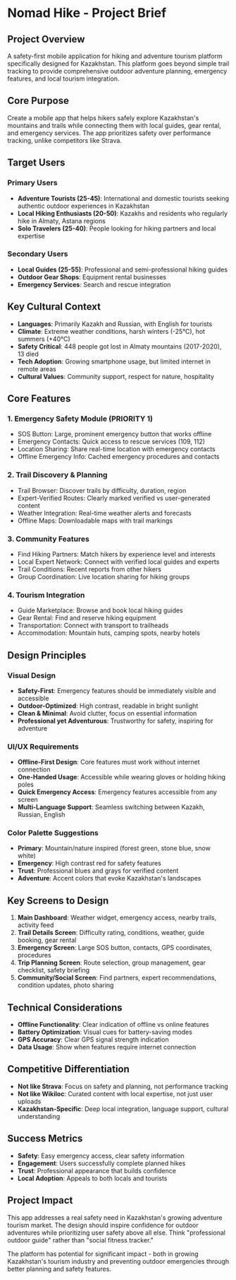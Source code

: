 # Nomad Hike - Project Brief

## Project Overview
A safety-first mobile application for hiking and adventure tourism platform specifically designed for Kazakhstan. This platform goes beyond simple trail tracking to provide comprehensive outdoor adventure planning, emergency features, and local tourism integration.

## Core Purpose
Create a mobile app that helps hikers safely explore Kazakhstan's mountains and trails while connecting them with local guides, gear rental, and emergency services. The app prioritizes safety over performance tracking, unlike competitors like Strava.

## Target Users

### Primary Users
- **Adventure Tourists (25-45)**: International and domestic tourists seeking authentic outdoor experiences in Kazakhstan
- **Local Hiking Enthusiasts (20-50)**: Kazakhs and residents who regularly hike in Almaty, Astana regions
- **Solo Travelers (25-40)**: People looking for hiking partners and local expertise

### Secondary Users
- **Local Guides (25-55)**: Professional and semi-professional hiking guides
- **Outdoor Gear Shops**: Equipment rental businesses
- **Emergency Services**: Search and rescue integration

## Key Cultural Context
- **Languages**: Primarily Kazakh and Russian, with English for tourists
- **Climate**: Extreme weather conditions, harsh winters (-25°C), hot summers (+40°C)
- **Safety Critical**: 448 people got lost in Almaty mountains (2017-2020), 13 died
- **Tech Adoption**: Growing smartphone usage, but limited internet in remote areas
- **Cultural Values**: Community support, respect for nature, hospitality

## Core Features

### 1. Emergency Safety Module (PRIORITY 1)
- SOS Button: Large, prominent emergency button that works offline
- Emergency Contacts: Quick access to rescue services (109, 112)
- Location Sharing: Share real-time location with emergency contacts
- Offline Emergency Info: Cached emergency procedures and contacts

### 2. Trail Discovery & Planning
- Trail Browser: Discover trails by difficulty, duration, region
- Expert-Verified Routes: Clearly marked verified vs user-generated content
- Weather Integration: Real-time weather alerts and forecasts
- Offline Maps: Downloadable maps with trail markings

### 3. Community Features
- Find Hiking Partners: Match hikers by experience level and interests
- Local Expert Network: Connect with verified local guides and experts
- Trail Conditions: Recent reports from other hikers
- Group Coordination: Live location sharing for hiking groups

### 4. Tourism Integration
- Guide Marketplace: Browse and book local hiking guides
- Gear Rental: Find and reserve hiking equipment
- Transportation: Connect with transport to trailheads
- Accommodation: Mountain huts, camping spots, nearby hotels

## Design Principles

### Visual Design
- **Safety-First**: Emergency features should be immediately visible and accessible
- **Outdoor-Optimized**: High contrast, readable in bright sunlight
- **Clean & Minimal**: Avoid clutter, focus on essential information
- **Professional yet Adventurous**: Trustworthy for safety, inspiring for adventure

### UI/UX Requirements
- **Offline-First Design**: Core features must work without internet connection
- **One-Handed Usage**: Accessible while wearing gloves or holding hiking poles
- **Quick Emergency Access**: Emergency features accessible from any screen
- **Multi-Language Support**: Seamless switching between Kazakh, Russian, English

### Color Palette Suggestions
- **Primary**: Mountain/nature inspired (forest green, stone blue, snow white)
- **Emergency**: High contrast red for safety features
- **Trust**: Professional blues and grays for verified content
- **Adventure**: Accent colors that evoke Kazakhstan's landscapes

## Key Screens to Design
1. **Main Dashboard**: Weather widget, emergency access, nearby trails, activity feed
2. **Trail Details Screen**: Difficulty rating, conditions, weather, guide booking, gear rental
3. **Emergency Screen**: Large SOS button, contacts, GPS coordinates, procedures
4. **Trip Planning Screen**: Route selection, group management, gear checklist, safety briefing
5. **Community/Social Screen**: Find partners, expert recommendations, condition updates, photo sharing

## Technical Considerations
- **Offline Functionality**: Clear indication of offline vs online features
- **Battery Optimization**: Visual cues for battery-saving modes
- **GPS Accuracy**: Clear GPS signal strength indication
- **Data Usage**: Show when features require internet connection

## Competitive Differentiation
- **Not like Strava**: Focus on safety and planning, not performance tracking
- **Not like Wikiloc**: Curated content with local expertise, not just user uploads
- **Kazakhstan-Specific**: Deep local integration, language support, cultural understanding

## Success Metrics
- **Safety**: Easy emergency access, clear safety information
- **Engagement**: Users successfully complete planned hikes
- **Trust**: Professional appearance that builds confidence
- **Local Adoption**: Appeals to both locals and tourists

## Project Impact
This app addresses a real safety need in Kazakhstan's growing adventure tourism market. The design should inspire confidence for outdoor adventures while prioritizing user safety above all else. Think "professional outdoor guide" rather than "social fitness tracker."

The platform has potential for significant impact - both in growing Kazakhstan's tourism industry and preventing outdoor emergencies through better planning and safety features.
